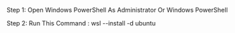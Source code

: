 

Step 1: Open Windows PowerShell As Administrator Or Windows PowerShell 

Step 2: Run This Command : wsl --install -d ubuntu
